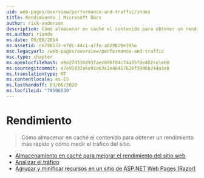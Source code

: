 ```yaml
---
uid: web-pages/overview/performance-and-traffic/index
title: Rendimiento | Microsoft Docs
author: rick-anderson
description: Cómo almacenar en caché el contenido para obtener un rendimiento más rápido y cómo medir el tráfico del sitio.
ms.author: riande
ms.date: 09/08/2014
ms.assetid: ce798572-e7dc-44c1-a7fe-a029820e195e
msc.legacyurl: /web-pages/overview/performance-and-traffic
msc.type: chapter
ms.openlocfilehash: e8e27d316d93faec096f04c74a35fde462ce1eb6
ms.sourcegitcommit: e7e91932a6e91a63e2e46417626f39d6b244a3ab
ms.translationtype: MT
ms.contentlocale: es-ES
ms.lasthandoff: 03/06/2020
ms.locfileid: "78506539"
---
```

# <a name="performance"></a>Rendimiento

> Cómo almacenar en caché el contenido para obtener un rendimiento más rápido y cómo medir el tráfico del sitio.

- [Almacenamiento en caché para mejorar el rendimiento del sitio web](15-caching-to-improve-the-performance-of-your-website.md)
- [Analizar el tráfico](14-analyzing-traffic.md)
- [Agrupar y minificar recursos en un sitio de ASP.NET Web Pages (Razor)](bundling-and-minifying-assets-in-an-aspnet-web-pages-razor-site.md)

